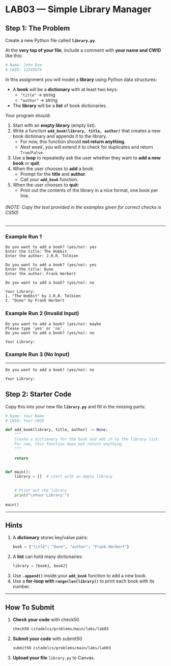 # LAB03 — Simple Library Manager

## **Step 1: The Problem**

Create a new Python file called **`library.py`**.

At the **very top of your file**, include a comment with **your name and CWID** like this:

```python
# Name: John Doe
# CWID: 12345678
```

In this assignment you will model a **library** using Python data structures:

- A **book** will be a **dictionary** with at least two keys:
  - `"title"` → string  
  - `"author"` → string  
- The **library** will be a **list** of book dictionaries.

Your program should:

1. Start with an **empty library** (empty list).  
2. Write a function **`add_book(library, title, author)`** that creates a new book dictionary and appends it to the library.  
   - For now, this function should **not return anything**.  
   - *Next week*, you will extend it to check for duplicates and return `True`/`False`.  
3. Use a **loop** to repeatedly ask the user whether they want to **add a new book** or **quit**.  
4. When the user chooses to **add** a book:  
   - Prompt for the **title** and **author**.  
   - Call your **`add_book`** function.  
5. When the user chooses to **quit**:  
   - Print out the contents of the library in a nice format, one book per line.  

###### (NOTE: Copy the text provided in the examples given for correct checks is CS50)
---

### **Example Run 1**

```text
Do you want to add a book? (yes/no): yes
Enter the title: The Hobbit
Enter the author: J.R.R. Tolkien

Do you want to add a book? (yes/no): yes
Enter the title: Dune
Enter the author: Frank Herbert

Do you want to add a book? (yes/no): no

Your Library:
1. "The Hobbit" by J.R.R. Tolkien
2. "Dune" by Frank Herbert
```

### **Example Run 2 (Invalid Input)**

```text
Do you want to add a book? (yes/no): maybe
Please type 'yes' or 'no'.
Do you want to add a book? (yes/no): no

Your Library:
```
### **Example Run 3 (No Input)**
---
```text
Do you want to add a book? (yes/no): no

Your Library:
```
## **Step 2: Starter Code**

Copy this into your new file **`library.py`** and fill in the missing parts:

```python
# Name: Your Name
# CWID: Your CWID

def add_book(library, title, author) -> None:
    """
    Create a dictionary for the book and add it to the library list.
    For now, this function does not return anything.
    """
    
    return


def main():
    library = []  # start with an empty library

    
    # Print out the library
    print("\nYour Library:")
    
main()
```

---

## **Hints**

1. A **dictionary** stores key/value pairs:  
   ```python
   book = {"title": "Dune", "author": "Frank Herbert"}
   ```  
2. A **list** can hold many dictionaries:  
   ```python
   library = [book1, book2]
   ```  
3. Use **`.append()`** inside your **`add_book`** function to add a new book.  
4. Use a **for-loop with `range(len(library))`** to print each book with its number.  

---

## **How To Submit**

1. **Check your code** with check50  
   ```bash
   check50 citadelcs/problems/main/labs/lab03
   ```
2. **Submit your code** with submit50  
   ```bash
   submit50 citadelcs/problems/main/labs/lab03
   ```
3. **Upload your file** `library.py` to Canvas.  
